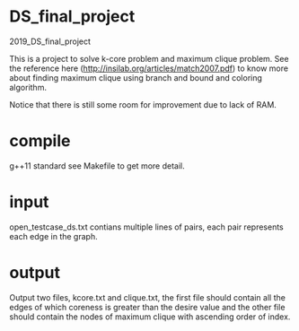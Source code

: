 # DS_final_project
2019_DS_final_project

This is a project to solve k-core problem and maximum clique problem.
See the reference here (http://insilab.org/articles/match2007.pdf) to know more about finding maximum clique using branch and bound and coloring algorithm.

Notice that there is still some room for improvement due to lack of RAM.

# compile
g++11 standard 
see Makefile to get more detail.

# input
open_testcase_ds.txt contians multiple lines of pairs, each pair represents each edge in the graph.

# output
Output two files, kcore.txt and clique.txt, the first file should contain all the edges of which coreness is greater than the desire value and the other file should contain the nodes of maximum clique with ascending order of index.

